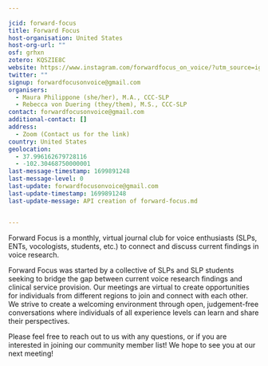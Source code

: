```yaml
---
    
jcid: forward-focus
title: Forward Focus
host-organisation: United States
host-org-url: ""
osf: grhxn
zotero: KQSZIE8C
website: https://www.instagram.com/forwardfocus_on_voice/?utm_source=ig_web_button_share_sheet&igshid=OGQ5ZDc2ODk2ZA==
twitter: ""
signup: forwardfocusonvoice@gmail.com
organisers:
  - Maura Philippone (she/her), M.A., CCC-SLP
  - Rebecca von Duering (they/them), M.S., CCC-SLP
contact: forwardfocusonvoice@gmail.com
additional-contact: []
address:
  - Zoom (Contact us for the link)
country: United States
geolocation:
  - 37.996162679728116
  - -102.30468750000001
last-message-timestamp: 1699891248
last-message-level: 0
last-update: forwardfocusonvoice@gmail.com
last-update-timestamp: 1699891248
last-update-message: API creation of forward-focus.md


---
```


Forward Focus is a monthly, virtual journal club for voice enthusiasts (SLPs, ENTs, vocologists, students, etc.) to connect and discuss current findings in voice research.

Forward Focus was started by a collective of SLPs and SLP students seeking to bridge the gap between current voice research findings and clinical service provision. Our meetings are virtual to create opportunities for individuals from different regions to join and connect with each other. We strive to create a welcoming environment through open, judgement-free conversations where individuals of all experience levels can learn and share their perspectives.

Please feel free to reach out to us with any questions, or if you are interested in joining our community member list! We hope to see you at our next meeting!
